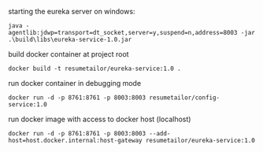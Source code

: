 
starting the eureka server on windows:

	java -agentlib:jdwp=transport=dt_socket,server=y,suspend=n,address=8003 -jar .\build\libs\eureka-service-1.0.jar

build docker container at project root

	docker build -t resumetailor/eureka-service:1.0 .
	
run docker container in debugging mode 

	docker run -d -p 8761:8761 -p 8003:8003 resumetailor/config-service:1.0	
	
run docker image with access to docker host (localhost)
	
	docker run -d -p 8761:8761 -p 8003:8003 --add-host=host.docker.internal:host-gateway resumetailor/eureka-service:1.0

	